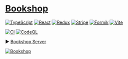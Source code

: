 # [Bookshop](https://book-shop.pages.dev/)

[![TypeScript](https://img.shields.io/badge/TypeScript-3178C6?logo=typescript&logoColor=fff)](https://www.typescriptlang.org/)
[![React](https://img.shields.io/badge/React-grey?logo=react)](https://reactjs.org/)
[![Redux](https://img.shields.io/badge/Redux-764ABC?logo=redux)](https://redux.js.org/)
[![Stripe](https://img.shields.io/badge/Stripe-008CDD?logo=stripe&logoColor=fff)](https://stripe.com/)
[![Formik](https://img.shields.io/badge/Formik-2563EB?logo=formik&logoColor=fff)](https://formik.org/)
[![Vite](https://img.shields.io/badge/Vite-646CFF?logo=vite&logoColor=fff)](https://vitejs.dev/)

[![CI](https://github.com/attila-huszar/bookshop-client/actions/workflows/node.js.yml/badge.svg)](https://github.com/attila-huszar/bookshop-client/actions/workflows/node.js.yml)
[![CodeQL](https://github.com/attila-huszar/bookshop-client/actions/workflows/github-code-scanning/codeql/badge.svg)](https://github.com/attila-huszar/bookshop-client/actions/workflows/github-code-scanning/codeql)

▶ [Bookshop Server](https://github.com/attila-huszar/bookshop-server)

[![Bookshop](https://s3.eu-central-1.amazonaws.com/attila.huszar/bookshop/bookshop-front.webp)](https://book-shop.pages.dev/)
